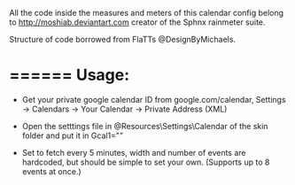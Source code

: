All the code inside the measures and meters of this calendar config belong to http://moshiab.deviantart.com
creator of the Sphnx rainmeter suite.

Structure of code borrowed from FlaTTs @DesignByMichaels.

======
Usage:
======
* Get your private google calendar ID from google.com/calendar, Settings -> Calendars -> Your Calendar -> Private Address (XML)

* Open the setttings file in @Resources\Settings\Calendar of the skin folder and put it in Gcal1=""

* Set to fetch every 5 minutes, width and number of events are hardcoded, but should be simple to set your own. (Supports up to 8 events at once.)
